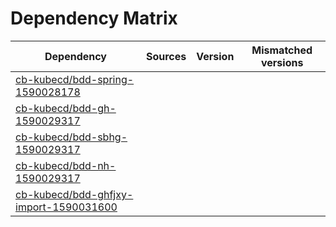 # Dependency Matrix

Dependency | Sources | Version | Mismatched versions
---------- | ------- | ------- | -------------------
[cb-kubecd/bdd-spring-1590028178](https://github.com/cb-kubecd/bdd-spring-1590028178.git) |  | []() | 
[cb-kubecd/bdd-gh-1590029317](https://github.com/cb-kubecd/bdd-gh-1590029317.git) |  | []() | 
[cb-kubecd/bdd-sbhg-1590029317](https://github.com/cb-kubecd/bdd-sbhg-1590029317.git) |  | []() | 
[cb-kubecd/bdd-nh-1590029317](https://github.com/cb-kubecd/bdd-nh-1590029317.git) |  | []() | 
[cb-kubecd/bdd-ghfjxy-import-1590031600](https://github.com/cb-kubecd/bdd-ghfjxy-import-1590031600.git) |  | []() | 
